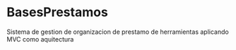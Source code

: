 # BasesPrestamos

Sistema de gestion de organizacion de prestamo de herramientas aplicando MVC como aquitectura 
